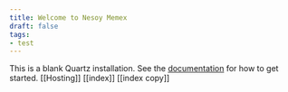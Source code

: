 ```yaml
---
title: Welcome to Nesoy Memex
draft: false
tags:
- test
---
```


This is a blank Quartz installation.
See the [documentation](https://quartz.jzhao.xyz) for how to get started.
[[Hosting]]
[[index]]
[[index copy]]